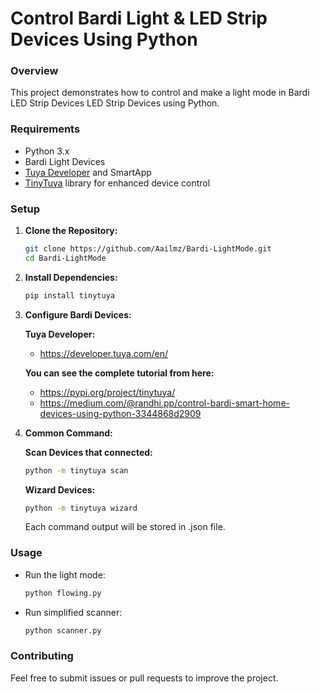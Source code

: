 # Control Bardi Light & LED Strip Devices Using Python

### Overview
This project demonstrates how to control and make a light mode in Bardi LED Strip Devices LED Strip Devices using Python.

### Requirements
- Python 3.x
- Bardi Light Devices
- [Tuya Developer](https://developer.tuya.com/en/) and SmartApp
- [TinyTuya](https://pypi.org/project/tinytuya/) library for enhanced device control

### Setup
1. **Clone the Repository:**
   ```bash
   git clone https://github.com/Aailmz/Bardi-LightMode.git
   cd Bardi-LightMode
   ```

2. **Install Dependencies:**
   ```bash
   pip install tinytuya
   ```

3. **Configure Bardi Devices:**
   
   **Tuya Developer:**
   - https://developer.tuya.com/en/
  
   **You can see the complete tutorial from here:**
   - https://pypi.org/project/tinytuya/
   - https://medium.com/@randhi.pp/control-bardi-smart-home-devices-using-python-3344868d2909
     
4. **Common Command:**
   
   **Scan Devices that connected:**
   ```bash
   python -m tinytuya scan 
   ```
   **Wizard Devices:**
   ```bash
   python -m tinytuya wizard 
   ```
   Each command output will be stored in .json file.

### Usage
- Run the light mode:
  ```bash
  python flowing.py
  ```
- Run simplified scanner:
  ```bash
  python scanner.py
  ```

### Contributing
Feel free to submit issues or pull requests to improve the project.
